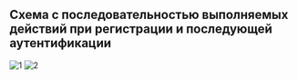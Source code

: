 ## Схема с последовательностью выполняемых действий при регистрации и последующей аутентификации
![1](https://github.com/Meresnes/it_projects_PetrovRoman/assets/25853586/50a5f710-3b02-4ed3-abe5-c4cfb8671fea)
![2](https://github.com/Meresnes/it_projects_PetrovRoman/assets/25853586/9d253988-3b35-42ff-8c70-d68a854fb975)
